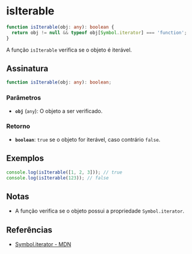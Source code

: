 # isIterable

```typescript
function isIterable(obj: any): boolean {
  return obj != null && typeof obj[Symbol.iterator] === 'function';
}
```

A função `isIterable` verifica se o objeto é iterável.

## Assinatura

```typescript
function isIterable(obj: any): boolean;
```

### Parâmetros

- **`obj`** (`any`): O objeto a ser verificado.

### Retorno

- **`boolean`**: `true` se o objeto for iterável, caso contrário `false`.

## Exemplos

```typescript
console.log(isIterable([1, 2, 3])); // true
console.log(isIterable(123)); // false
```

## Notas

- A função verifica se o objeto possui a propriedade `Symbol.iterator`.

## Referências

- [Symbol.iterator - MDN](https://developer.mozilla.org/en-US/docs/Web/JavaScript/Reference/Global_Objects/Symbol/iterator)
